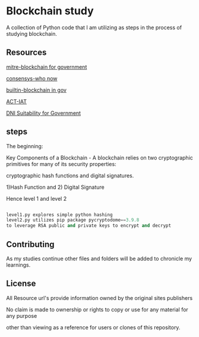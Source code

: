 # Blockchain study

A collection of Python code that I am utilizing as steps in the process of studying blockchain.

## Resources
[mitre-blockchain for government](https://www.mitre.org/sites/default/files/publications/blockchain-technology-for-government-18-1069.pdf)

[consensys-who now](https://consensys.net/blog/enterprise-blockchain/which-governments-are-using-blockchain-right-now/)

[builtin-blockchain in gov](https://builtin.com/blockchain/blockchain-in-government)

[ACT-IAT](https://www.actiac.org/system/files/Blockchain%20Playbook%20w%20Integration%20Phase%20FINAL_0.pdf)

[DNI Suitability for Government ](https://www.dni.gov/files/PE/Documents/2018_AEP_Blockchain_and_Suitability_for_Government_Applications.pdf)




## steps
The beginning:

Key Components of a Blockchain - A blockchain relies on two cryptographic primitives for many of its security properties:

cryptographic hash functions and digital signatures.

 1)Hash Function and 2) Digital Signature

 Hence level 1 and level 2
 
```python

level1.py explores simple python hashing
level2.py utilizes pip package pycryptodome==3.9.8
to leverage RSA public and private keys to encrypt and decrypt
```

## Contributing
As my studies continue other files and folders will be added to chronicle my learnings.

## License
All Resource url's provide information owned by the original sites publishers

No claim is made to ownership or rights to copy or use for any material for any purpose

other than viewing as a reference for users or clones of this repository.
